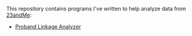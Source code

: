 This repository contains programs I've written to help analyze data from
[23andMe](https://www.23andme.com/):

* [Proband Linkage Analyzer](/proband-linkage)
